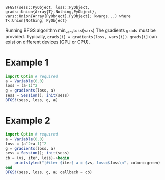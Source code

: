 ```
BFGS!(sess::PyObject, loss::PyObject, grads::Union{Array{T},Nothing,PyObject}, 
vars::Union{Array{PyObject},PyObject}; kwargs...) where T<:Union{Nothing, PyObject}
```

Running BFGS algorithm $\min_{\texttt{vars}} \texttt{loss}(\texttt{vars})$ The gradients `grads` must be provided. Typically, `grads[i] = gradients(loss, vars[i])`.  `grads[i]` can exist on different devices (GPU or CPU). 

# Example 1

```julia
import Optim # required
a = Variable(0.0)
loss = (a-1)^2
g = gradients(loss, a)
sess = Session(); init(sess)
BFGS!(sess, loss, g, a)
```

# Example 2

```julia
import Optim # required
a = Variable(0.0)
loss = (a^2+a-1)^2
g = gradients(loss, a)
sess = Session(); init(sess)
cb = (vs, iter, loss)->begin 
    printstyled("[#iter $iter] a = $vs, loss=$loss\n", color=:green)
end
BFGS!(sess, loss, g, a; callback = cb)
```

